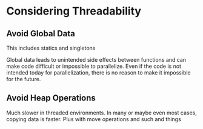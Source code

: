 # Considering Threadability

## Avoid Global Data

This includes statics and singletons

Global data leads to unintended side effects between functions and can make code difficult or impossible to parallelize. Even if the code is not intended today for parallelization, there is no reason to make it impossible for the future.

## Avoid Heap Operations

Much slower in threaded environments. In many or maybe even most cases, copying data is faster. Plus with move operations and such and things
